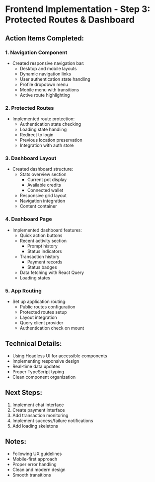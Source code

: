 # Frontend Implementation - Step 3: Protected Routes & Dashboard

## Action Items Completed:

### 1. Navigation Component
- Created responsive navigation bar:
  * Desktop and mobile layouts
  * Dynamic navigation links
  * User authentication state handling
  * Profile dropdown menu
  * Mobile menu with transitions
  * Active route highlighting

### 2. Protected Routes
- Implemented route protection:
  * Authentication state checking
  * Loading state handling
  * Redirect to login
  * Previous location preservation
  * Integration with auth store

### 3. Dashboard Layout
- Created dashboard structure:
  * Stats overview section
    - Current pot display
    - Available credits
    - Connected wallet
  * Responsive grid layout
  * Navigation integration
  * Content container

### 4. Dashboard Page
- Implemented dashboard features:
  * Quick action buttons
  * Recent activity section
    - Prompt history
    - Status indicators
  * Transaction history
    - Payment records
    - Status badges
  * Data fetching with React Query
  * Loading states

### 5. App Routing
- Set up application routing:
  * Public routes configuration
  * Protected routes setup
  * Layout integration
  * Query client provider
  * Authentication check on mount

## Technical Details:
- Using Headless UI for accessible components
- Implementing responsive design
- Real-time data updates
- Proper TypeScript typing
- Clean component organization

## Next Steps:
1. Implement chat interface
2. Create payment interface
3. Add transaction monitoring
4. Implement success/failure notifications
5. Add loading skeletons

## Notes:
- Following UX guidelines
- Mobile-first approach
- Proper error handling
- Clean and modern design
- Smooth transitions 